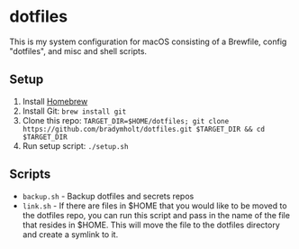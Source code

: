# dotfiles

This is my system configuration for macOS consisting of a Brewfile, config "dotfiles", and misc and shell scripts.

## Setup

1. Install [Homebrew](https://docs.brew.sh/Installation)
1. Install Git: `brew install git`
1. Clone this repo: `TARGET_DIR=$HOME/dotfiles; git clone https://github.com/bradymholt/dotfiles.git $TARGET_DIR && cd $TARGET_DIR`
1. Run setup script: `./setup.sh`
## Scripts

- `backup.sh` - Backup dotfiles and secrets repos
- `link.sh` -  If there are files in $HOME that you would like to be moved to the dotfiles repo, you can run this script and pass in the name of the file that resides in $HOME.  This will move the file to the dotfiles directory and create a symlink to it.


